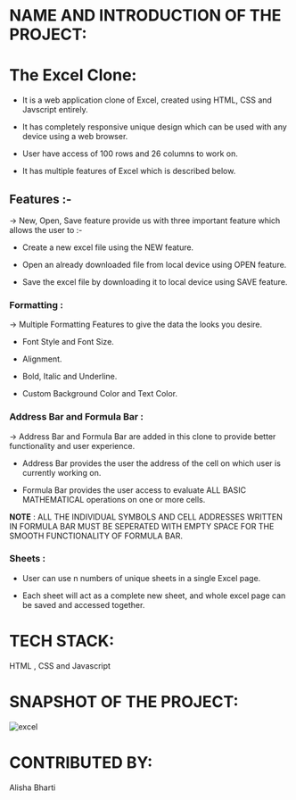 # NAME AND INTRODUCTION OF THE PROJECT:
# The Excel Clone:
- It is a web application clone of Excel, created using HTML, CSS and Javscript entirely.

- It has completely responsive unique design which can be used with any device using a web browser.

- User have access of 100 rows and 26 columns to work on.

- It has multiple features of Excel which is described below.

## Features :-

→ New, Open, Save feature provide us with three important feature which allows the user to :-
  
- Create a new excel file using the NEW feature.

- Open an already downloaded file from local device using OPEN feature.

- Save the excel file by downloading it to local device using SAVE feature.

### Formatting :
 
→ Multiple Formatting Features to give the data the looks you desire.

- Font Style and Font Size.

- Alignment.

- Bold, Italic and Underline.

- Custom Background Color and Text Color.

### Address Bar and Formula Bar :

→ Address Bar and Formula Bar are added in this clone to provide better functionality and user experience.

- Address Bar provides the user the address of the cell on which user is currently working on.

- Formula Bar provides the user access to evaluate ALL BASIC MATHEMATICAL operations on one or more cells.

**NOTE** : ALL THE INDIVIDUAL SYMBOLS AND CELL ADDRESSES WRITTEN IN FORMULA BAR MUST BE SEPERATED WITH EMPTY SPACE FOR THE SMOOTH FUNCTIONALITY OF FORMULA BAR.


### Sheets :
- User can use n numbers of unique sheets in a single Excel page.

- Each sheet will act as a complete new sheet, and whole excel page can be saved and accessed together.


# TECH STACK:
HTML , CSS and Javascript

# SNAPSHOT OF THE PROJECT:
![excel](https://user-images.githubusercontent.com/84632701/221338292-ccf680da-1c03-4acf-88ac-e2d16a69226a.png)


# CONTRIBUTED BY:
Alisha Bharti
